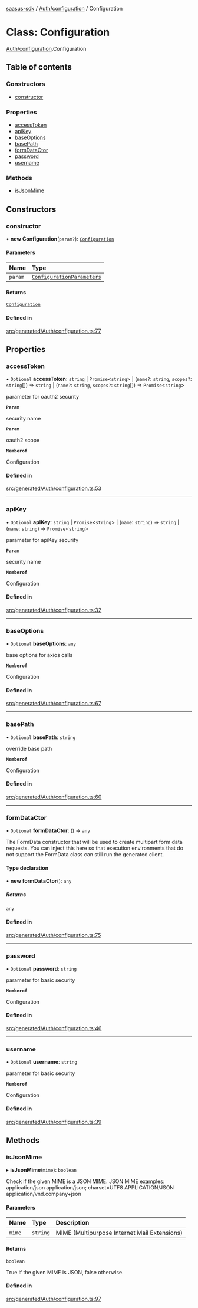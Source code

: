 [saasus-sdk](../README.md) / [Auth/configuration](../modules/Auth_configuration.md) / Configuration

# Class: Configuration

[Auth/configuration](../modules/Auth_configuration.md).Configuration

## Table of contents

### Constructors

- [constructor](Auth_configuration.Configuration.md#constructor)

### Properties

- [accessToken](Auth_configuration.Configuration.md#accesstoken)
- [apiKey](Auth_configuration.Configuration.md#apikey)
- [baseOptions](Auth_configuration.Configuration.md#baseoptions)
- [basePath](Auth_configuration.Configuration.md#basepath)
- [formDataCtor](Auth_configuration.Configuration.md#formdatactor)
- [password](Auth_configuration.Configuration.md#password)
- [username](Auth_configuration.Configuration.md#username)

### Methods

- [isJsonMime](Auth_configuration.Configuration.md#isjsonmime)

## Constructors

### constructor

• **new Configuration**(`param?`): [`Configuration`](Auth_configuration.Configuration.md)

#### Parameters

| Name | Type |
| :------ | :------ |
| `param` | [`ConfigurationParameters`](../interfaces/Auth_configuration.ConfigurationParameters.md) |

#### Returns

[`Configuration`](Auth_configuration.Configuration.md)

#### Defined in

[src/generated/Auth/configuration.ts:77](https://github.com/saasus-platform/saasus-sdk-javascript/blob/55abc15/src/generated/Auth/configuration.ts#L77)

## Properties

### accessToken

• `Optional` **accessToken**: `string` \| `Promise`\<`string`\> \| (`name?`: `string`, `scopes?`: `string`[]) => `string` \| (`name?`: `string`, `scopes?`: `string`[]) => `Promise`\<`string`\>

parameter for oauth2 security

**`Param`**

security name

**`Param`**

oauth2 scope

**`Memberof`**

Configuration

#### Defined in

[src/generated/Auth/configuration.ts:53](https://github.com/saasus-platform/saasus-sdk-javascript/blob/55abc15/src/generated/Auth/configuration.ts#L53)

___

### apiKey

• `Optional` **apiKey**: `string` \| `Promise`\<`string`\> \| (`name`: `string`) => `string` \| (`name`: `string`) => `Promise`\<`string`\>

parameter for apiKey security

**`Param`**

security name

**`Memberof`**

Configuration

#### Defined in

[src/generated/Auth/configuration.ts:32](https://github.com/saasus-platform/saasus-sdk-javascript/blob/55abc15/src/generated/Auth/configuration.ts#L32)

___

### baseOptions

• `Optional` **baseOptions**: `any`

base options for axios calls

**`Memberof`**

Configuration

#### Defined in

[src/generated/Auth/configuration.ts:67](https://github.com/saasus-platform/saasus-sdk-javascript/blob/55abc15/src/generated/Auth/configuration.ts#L67)

___

### basePath

• `Optional` **basePath**: `string`

override base path

**`Memberof`**

Configuration

#### Defined in

[src/generated/Auth/configuration.ts:60](https://github.com/saasus-platform/saasus-sdk-javascript/blob/55abc15/src/generated/Auth/configuration.ts#L60)

___

### formDataCtor

• `Optional` **formDataCtor**: () => `any`

The FormData constructor that will be used to create multipart form data
requests. You can inject this here so that execution environments that
do not support the FormData class can still run the generated client.

#### Type declaration

• **new formDataCtor**(): `any`

##### Returns

`any`

#### Defined in

[src/generated/Auth/configuration.ts:75](https://github.com/saasus-platform/saasus-sdk-javascript/blob/55abc15/src/generated/Auth/configuration.ts#L75)

___

### password

• `Optional` **password**: `string`

parameter for basic security

**`Memberof`**

Configuration

#### Defined in

[src/generated/Auth/configuration.ts:46](https://github.com/saasus-platform/saasus-sdk-javascript/blob/55abc15/src/generated/Auth/configuration.ts#L46)

___

### username

• `Optional` **username**: `string`

parameter for basic security

**`Memberof`**

Configuration

#### Defined in

[src/generated/Auth/configuration.ts:39](https://github.com/saasus-platform/saasus-sdk-javascript/blob/55abc15/src/generated/Auth/configuration.ts#L39)

## Methods

### isJsonMime

▸ **isJsonMime**(`mime`): `boolean`

Check if the given MIME is a JSON MIME.
JSON MIME examples:
  application/json
  application/json; charset=UTF8
  APPLICATION/JSON
  application/vnd.company+json

#### Parameters

| Name | Type | Description |
| :------ | :------ | :------ |
| `mime` | `string` | MIME (Multipurpose Internet Mail Extensions) |

#### Returns

`boolean`

True if the given MIME is JSON, false otherwise.

#### Defined in

[src/generated/Auth/configuration.ts:97](https://github.com/saasus-platform/saasus-sdk-javascript/blob/55abc15/src/generated/Auth/configuration.ts#L97)
